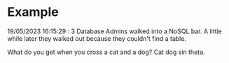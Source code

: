 # Example

<!-- replace-with-date starts -->
19/05/2023 16:15:29 : 3 Database Admins walked into a NoSQL bar. A little while later they walked out because they couldn't find a table.
<!-- replace-with-date ends -->

<!-- replace-with-joke starts -->
What do you get when you cross a cat and a dog? Cat dog sin theta.
<!-- replace-with-joke ends -->